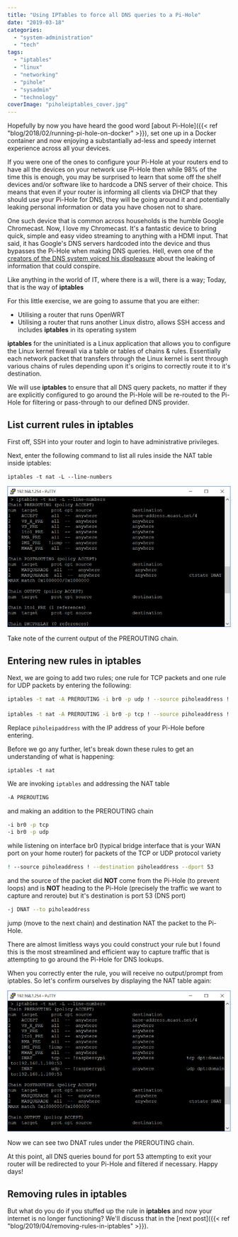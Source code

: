 ```yaml
---
title: "Using IPTables to force all DNS queries to a Pi-Hole"
date: "2019-03-18"
categories: 
  - "system-administration"
  - "tech"
tags: 
  - "iptables"
  - "linux"
  - "networking"
  - "pihole"
  - "sysadmin"
  - "technology"
coverImage: "piholeiptables_cover.jpg"
---
```


Hopefully by now you have heard the good word [about Pi-Hole]({{< ref "blog/2018/02/running-pi-hole-on-docker" >}}), set one up in a Docker container and now enjoying a substantially ad-less and speedy internet experience across all your devices.

If you were one of the ones to configure your Pi-Hole at your routers end to have all the devices on your network use Pi-Hole then while 98% of the time this is enough, you may be surprised to learn that some off the shelf devices and/or software like to hardcode a DNS server of their choice. This means that even if your router is informing all clients via DHCP that they should use your Pi-Hole for DNS, they will be going around it and potentially leaking personal information or data you have chosen not to share.

One such device that is common across households is the humble Google Chromecast. Now, I love my Chromecast. It's a fantastic device to bring quick, simple and easy video streaming to anything with a HDMI input. That said, it has Google's DNS servers hardcoded into the device and thus bypasses the Pi-Hole when making DNS queries. Hell, even one of the [creators of the DNS system voiced his displeasure](https://mailarchive.ietf.org/arch/msg/dnsop/WCVv57IizUSjNb2RQNP84fBclI0) about the leaking of information that could conspire.

Like anything in the world of IT, where there is a will, there is a way; Today, that is the way of **iptables**

For this little exercise, we are going to assume that you are either:

- Utilising a router that runs OpenWRT
- Utilising a router that runs another Linux distro, allows SSH access and includes **iptables** in its operating system

**iptables** for the uninitiated is a Linux application that allows you to configure the Linux kernel firewall via a table or tables of chains & rules. Essentially each network packet that transfers through the Linux kernel is sent through various chains of rules depending upon it's origins to correctly route it to it's destination.

We will use **iptables** to ensure that all DNS query packets, no matter if they are explicitly configured to go around the Pi-Hole will be re-routed to the Pi-Hole for filtering or pass-through to our defined DNS provider.

## List current rules in iptables

First off, SSH into your router and login to have administrative privileges.

Next, enter the following command to list all rules inside the NAT table inside iptables:

```shell
iptables -t nat -L --line-numbers
```

![](images/iptables1.jpg)

Take note of the current output of the PREROUTING chain.

## Entering new rules in iptables

Next, we are going to add two rules; one rule for TCP packets and one rule for UDP packets by entering the following:

```bash
iptables -t nat -A PREROUTING -i br0 -p udp ! --source piholeaddress ! --destination piholeaddress --dport 53 -j DNAT --to piholeaddress

iptables -t nat -A PREROUTING -i br0 -p tcp ! --source piholeaddress ! --destination piholeaddress --dport 53 -j DNAT --to piholeaddress
```

Replace ```piholeipaddress``` with the IP address of your Pi-Hole before entering.

Before we go any further, let's break down these rules to get an understanding of what is happening:

```shell
iptables -t nat
```

We are invoking ```iptables``` and addressing the NAT table

```bash
-A PREROUTING
```

and making an addition to the PREROUTING chain

```bash
-i br0 -p tcp
-i br0 -p udp
```

while listening on interface br0 (typical bridge interface that is your WAN port on your home router) for packets of the TCP or UDP protocol variety

```bash
! --source piholeaddress ! --destination piholeaddress --dport 53
```

and the source of the packet did **NOT** come from the Pi-Hole (to prevent loops) and is **NOT** heading to the Pi-Hole (precisely the traffic we want to capture and reroute) but it's destination is port 53 (DNS port)

```bash
-j DNAT --to piholeaddress
```

jump (move to the next chain) and destination NAT the packet to the Pi-Hole.

There are almost limitless ways you could construct your rule but I found this is the most streamlined and efficient way to capture traffic that is attempting to go around the Pi-Hole for DNS lookups.

When you correctly enter the rule, you will receive no output/prompt from iptables. So let's confirm ourselves by displaying the NAT table again:

![](images/iptables2.jpg)

Now we can see two DNAT rules under the PREROUTING chain.

At this point, all DNS queries bound for port 53 attempting to exit your router will be redirected to your Pi-Hole and filtered if necessary. Happy days!

## Removing rules in iptables

But what do you do if you stuffed up the rule in **iptables** and now your internet is no longer functioning? We'll discuss that in the [next post]({{< ref "blog/2019/04/removing-rules-in-iptables" >}}).
